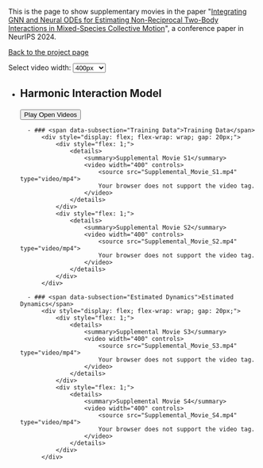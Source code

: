 This is the page to show supplementary movies in the paper "[Integrating GNN and Neural ODEs for Estimating Non-Reciprocal Two-Body Interactions in Mixed-Species Collective Motion](https://openreview.net/forum?id=qwl3EiDi9r)", a conference paper in NeurIPS 2024.

[Back to the project page](https://github.com/MasahitoUWAMICHI/collectiveMotionNN)


<script>
function setVideoWidth(width) {
    const videos = document.querySelectorAll('video');
    videos.forEach(video => {
        video.width = width;
    });
}
</script>

<div>
    <label for="video-width">Select video width: </label>
    <select id="video-width" onchange="setVideoWidth(this.value)">
        <option value="200">200px</option>
        <option value="400" selected>400px</option>
        <option value="600">600px</option>
        <option value="800">800px</option>
        <option value="1000">1000px</option>
    </select>
</div>

<script type="text/javascript" async
src="https://cdnjs.cloudflare.com/ajax/libs/mathjax/2.7.7/MathJax.js?config=TeX-MML-AM_CHTML">
</script>



<script>
function playAllVideos(sectionId) {
    // Select the target section by ID
    const section = document.getElementById(sectionId);
    
    // Select the Training Data and Estimated Dynamics subsections within the section
    const subsections = Array.from(section.querySelectorAll('[data-subsection]')).filter(subsection => 
        subsection.dataset.subsection === "Training Data" || subsection.dataset.subsection === "Estimated Dynamics"
    );
    
    // Iterate through each subsection
    subsections.forEach(subsection => {
        // Find the next sibling element which should be the container for the details
        let nextElement = subsection.nextElementSibling;
        
        // Ensure the next element is a div
        if (nextElement && nextElement.tagName.toLowerCase() === 'div') {
            // Find all open <details> elements within the div
            const openDetails = nextElement.querySelectorAll('details[open]');
            
            // Iterate through each open <details> element
            openDetails.forEach(details => {
                // Find all <video> elements within the open <details> element
                const videos = details.querySelectorAll('video');
                
                // Play each video
                videos.forEach(video => {
                    video.play();
                });
            });
        }
    });
}
</script>

- ## Harmonic Interaction Model
    <div id="harmonic-interaction-model" style="margin-top: 20px;">
        <button onclick="playAllVideos('harmonic-interaction-model')">Play Open Videos</button>
        
        - ### <span data-subsection="Training Data">Training Data</span>
            <div style="display: flex; flex-wrap: wrap; gap: 20px;">
                <div style="flex: 1;">
                    <details>
                        <summary>Supplemental Movie S1</summary>
                        <video width="400" controls>
                            <source src="Supplemental_Movie_S1.mp4" type="video/mp4">
                            Your browser does not support the video tag.
                        </video>
                    </details>
                </div>
                <div style="flex: 1;">
                    <details>
                        <summary>Supplemental Movie S2</summary>
                        <video width="400" controls>
                            <source src="Supplemental_Movie_S2.mp4" type="video/mp4">
                            Your browser does not support the video tag.
                        </video>
                    </details>
                </div>
            </div>
        
        - ### <span data-subsection="Estimated Dynamics">Estimated Dynamics</span>
            <div style="display: flex; flex-wrap: wrap; gap: 20px;">
                <div style="flex: 1;">
                    <details>
                        <summary>Supplemental Movie S3</summary>
                        <video width="400" controls>
                            <source src="Supplemental_Movie_S3.mp4" type="video/mp4">
                            Your browser does not support the video tag.
                        </video>
                    </details>
                </div>
                <div style="flex: 1;">
                    <details>
                        <summary>Supplemental Movie S4</summary>
                        <video width="400" controls>
                            <source src="Supplemental_Movie_S4.mp4" type="video/mp4">
                            Your browser does not support the video tag.
                        </video>
                    </details>
                </div>
            </div>
    </div>






